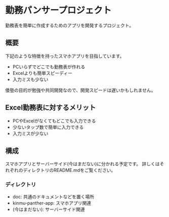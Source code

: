 勤務パンサープロジェクト
========================

勤務表を簡単に作成するためのアプリを開発するプロジェクト。

## 概要
下記のような特徴を持ったスマホアプリを目指しています。

- PCいらずでどこでも勤務表が作れる
- Excelよりも簡単スピーディー
- 入力ミスも少ない

倭塾の目的が勉強や共同開発なので、開発スピードは遅いかもしれません。

## Excel勤務表に対するメリット
- PCやExcelがなくてもどこでも入力できる
- 少ないタップ数で簡単に入力できる
- 入力ミスが少ない

## 構成
スマホアプリとサーバーサイド(今はまだない)に分かれる予定です。
詳しくはそれぞれのディレクトリのREADME.mdをご覧ください。

### ディレクトリ
- doc: 共通のドキュメントなどを置く場所
- kinmu-panther-app: スマホアプリ関連
- (今はまだない): サーバーサイド関連
